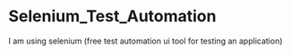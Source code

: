 # Selenium_Test_Automation
I am using selenium (free test automation ui tool for testing an application)
